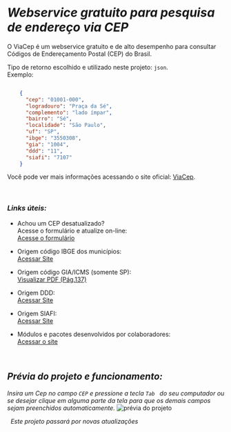 # **_Webservice gratuito para pesquisa de endereço via CEP_**

O ViaCep é um webservice gratuito e de alto desempenho para consultar Códigos de Endereçamento Postal (CEP) do Brasil. 

Tipo de retorno escolhido e utilizado neste projeto: ` json `.  
Exemplo:
```json

    {
      "cep": "01001-000",
      "logradouro": "Praça da Sé",
      "complemento": "lado ímpar",
      "bairro": "Sé",
      "localidade": "São Paulo",
      "uf": "SP",
      "ibge": "3550308",
      "gia": "1004",
      "ddd": "11",
      "siafi": "7107"
    }

```       

Você pode ver mais informações acessando o site oficial:  [ViaCep](https://viacep.com.br/).




&nbsp;
### **_Links úteis:_**

* Achou um CEP desatualizado?  
Acesse o formulário e atualize on-line:  
[Acesse o formulário](https://viacep.com.br/cep/)

*  Origem código IBGE dos municípios:  
[Acessar Site](https://cidades.ibge.gov.br/)

*  Origem código GIA/ICMS (somente SP):  
[Visualizar PDF (Pág.137)](https://portal.fazenda.sp.gov.br/servicos/gia/Downloads/pre_formatado_ngia_v0210_gia0801.pdf)

*  Origem DDD:  
[Acessar Site](https://www.anatel.gov.br/legislacao/resolucoes/16-2001/383-resolucao-263)

*  Origem SIAFI:  
[Acessar Site](http://www.tesourotransparente.gov.br/ckan/dataset/lista-de-municipios-do-siafi)

*  Módulos e pacotes desenvolvidos por colaboradores:  
[Acessar o site](https://viacep.com.br/modulos_e_pacotes/)




&nbsp;
## **_Prévia do projeto e funcionamento:_**
_Insira um Cep no campo `CEP` e pressione a tecla `Tab ` do seu computador ou se desejar clique em alguma parte da tela para que os demais campos sejam preenchidos automaticamente._
![prévia do projeto](https://fernandagoncalves.com.br/github/consulte-cep.png)



&nbsp;
_Este projeto passará por novas atualizações_